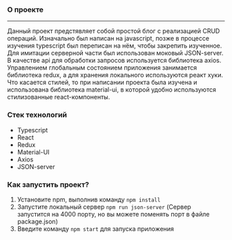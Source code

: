 ### О проекте
***
Данный проект предстявляет собой простой блог с реализацией CRUD операций. Изначально был написан на javascript, позже в процессе изучения typescript был переписан на нём, чтобы закрепить изученное.
Для имитации серверной части был использован моковый JSON-server.
В качестве api для обработки запросов используется библиотека axios.
Управлением глобальным состоянием приложения занимается библиотека redux, а для хранения локального используются реакт хуки.
Что касается стилей, то при написании проекта была изучена и использована библиотека material-ui, в которой удобно используются стилизованные react-компоненты.

### Стек технологий
* Typescript
* React
* Redux
* Material-UI
* Axios
* JSON-server

### Как запустить проект?
1. Установите npm, выполнив команду ```npm install ```
2.  Запустите локальный сервер ```npm run json-server``` (Сервер запустится на 4000 порту, но вы можете поменять порт в файле package.json)
3. Введите команду ```npm start``` для запуска приложения


